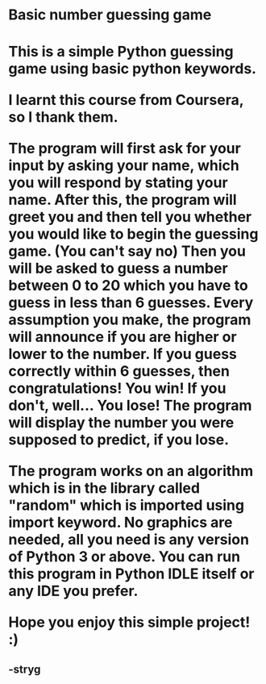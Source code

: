 <h1>Basic number guessing game<h1>

<p>This is a simple Python guessing game using basic python keywords.<p>
<p>I learnt this course from Coursera, so I thank them.<p>

<p>The program will first ask for your input by asking your name, which you will respond by stating your name. 
After this, the program will greet you and then tell you whether you would like to begin the guessing game. (You can't say no)
Then you will be asked to guess a number between 0 to 20 which you have to guess in less than 6 guesses.
Every assumption you make, the program will announce if you are higher or lower to the number.
If you guess correctly within 6 guesses, then congratulations! You win! If you don't, well... You lose! The program will display the number you were supposed to predict, if you lose.<p>

<p>The program works on an algorithm which is in the library called "random" which is imported using import keyword. 
No graphics are needed, all you need is any version of Python 3 or above. You can run this program in Python IDLE itself or any IDE you prefer. <p>

<p>Hope you enjoy this simple project! :)<p>

<h2>-stryg<h2>
